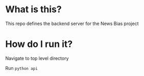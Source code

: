# What is this? 
This repo defines the backend server for the News Bias project

# How do I run it?
Navigate to top level directory 

Run `python api`